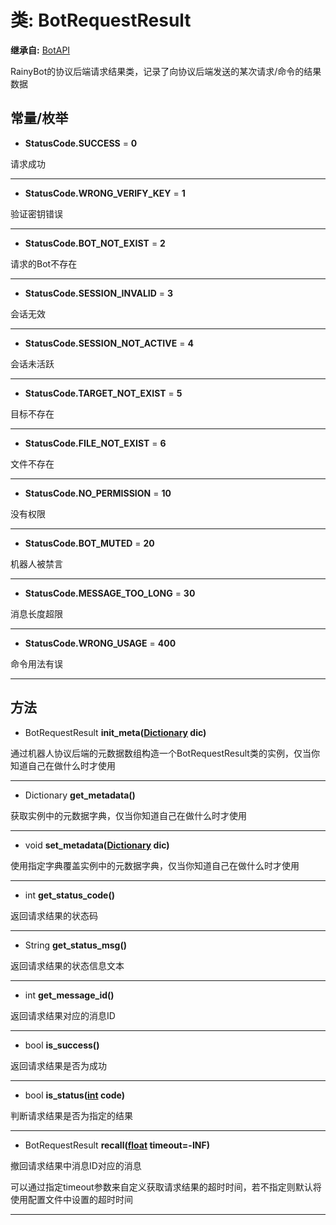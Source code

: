 # 类: BotRequestResult  
  
**继承自:** [BotAPI](BotAPI.md)  
  
RainyBot的协议后端请求结果类，记录了向协议后端发送的某次请求/命令的结果数据  
  
## 常量/枚举  
  
- **StatusCode.SUCCESS** = **0**  
  
请求成功  
  
---  
  
- **StatusCode.WRONG_VERIFY_KEY** = **1**  
  
验证密钥错误  
  
---  
  
- **StatusCode.BOT_NOT_EXIST** = **2**  
  
请求的Bot不存在  
  
---  
  
- **StatusCode.SESSION_INVALID** = **3**  
  
会话无效  
  
---  
  
- **StatusCode.SESSION_NOT_ACTIVE** = **4**  
  
会话未活跃  
  
---  
  
- **StatusCode.TARGET_NOT_EXIST** = **5**  
  
目标不存在  
  
---  
  
- **StatusCode.FILE_NOT_EXIST** = **6**  
  
文件不存在  
  
---  
  
- **StatusCode.NO_PERMISSION** = **10**  
  
没有权限  
  
---  
  
- **StatusCode.BOT_MUTED** = **20**  
  
机器人被禁言  
  
---  
  
- **StatusCode.MESSAGE_TOO_LONG** = **30**  
  
消息长度超限  
  
---  
  
- **StatusCode.WRONG_USAGE** = **400**  
  
命令用法有误  
  
---  
  
## 方法 
  
- BotRequestResult **init_meta([Dictionary](https://docs.godotengine.org/en/latest/classes/class_dictionary.html) dic)**  
  
通过机器人协议后端的元数据数组构造一个BotRequestResult类的实例，仅当你知道自己在做什么时才使用  
  
---  
  
- Dictionary **get_metadata()**  
  
获取实例中的元数据字典，仅当你知道自己在做什么时才使用  
  
---  
  
- void **set_metadata([Dictionary](https://docs.godotengine.org/en/latest/classes/class_dictionary.html) dic)**  
  
使用指定字典覆盖实例中的元数据字典，仅当你知道自己在做什么时才使用  
  
---  
  
- int **get_status_code()**  
  
返回请求结果的状态码  
  
---  
  
- String **get_status_msg()**  
  
返回请求结果的状态信息文本  
  
---  
  
- int **get_message_id()**  
  
返回请求结果对应的消息ID  
  
---  
  
- bool **is_success()**  
  
返回请求结果是否为成功  
  
---  
  
- bool **is_status([int](https://docs.godotengine.org/en/latest/classes/class_int.html) code)**  
  
判断请求结果是否为指定的结果  
  
---  
  
- BotRequestResult **recall([float](https://docs.godotengine.org/en/latest/classes/class_float.html) timeout=-INF)**  
  
撤回请求结果中消息ID对应的消息   
  
可以通过指定timeout参数来自定义获取请求结果的超时时间，若不指定则默认将使用配置文件中设置的超时时间  
  
---  
  

